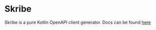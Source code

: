 # Skribe

Skribe is a pure Kotlin OpenAPI client generator.  Docs can be found [here](https://bkbn.gitbook.io/skribe)
